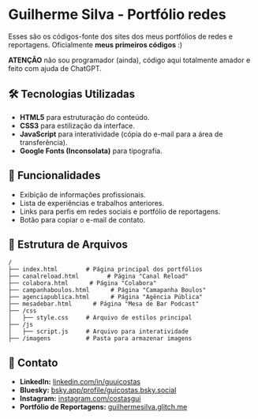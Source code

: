 # Guilherme Silva - Portfólio redes

Esses são os códigos-fonte dos sites dos meus portfólios de redes e reportagens. Oficialmente **meus primeiros códigos** :)

**ATENÇÃO** não sou programador (ainda), código aqui totalmente amador e feito com ajuda de ChatGPT.

## 🛠 Tecnologias Utilizadas
- **HTML5** para estruturação do conteúdo.
- **CSS3** para estilização da interface.
- **JavaScript** para interatividade (cópia do e-mail para a área de transferência).
- **Google Fonts (Inconsolata)** para tipografia.

## 📌 Funcionalidades
- Exibição de informações profissionais.
- Lista de experiências e trabalhos anteriores.
- Links para perfis em redes sociais e portfólio de reportagens.
- Botão para copiar o e-mail de contato.

## 📂 Estrutura de Arquivos
```
/
├── index.html        # Página principal dos portfólios
├── canalreload.html        # Página "Canal Reload"
├── colabora.html      # Página "Colabora"
├── campanhaboulos.html      # Página "Camapanha Boulos"
├── agenciapublica.html      # Página "Agência Pública"
├── mesadebar.html      # Página "Mesa de Bar Podcast"
├── /css
│   ├── style.css     # Arquivo de estilos principal
├── /js
│   ├── script.js     # Arquivo para interatividade
├── /imagens          # Pasta para armazenar imagens
```

## 🔗 Contato
- **LinkedIn:** [linkedin.com/in/guuicostas](https://www.linkedin.com/in/guuicostas/)
- **Bluesky:** [bsky.app/profile/guicostas.bsky.social](https://bsky.app/profile/guicostas.bsky.social)
- **Instagram:** [instagram.com/costasgui](https://www.instagram.com/costasgui/)
- **Portfólio de Reportagens:** [guilhermesilva.glitch.me](https://guilhermesilva.glitch.me/)

